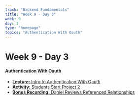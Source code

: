 ```yaml
---
track: "Backend Fundamentals"
title: "Week 9 - Day 3"
week: 9
day: 3
type: "homepage"
topics: "Authentication With Oauth"
---
```



# Week 9 - Day 3

#### Authentication With Oauth
- [**Lecture:** Intro to Authentication With Oauth](/backend-fundamentals/week-9/day-3/lecture-materials/authentication-with-oauth/)
- [**Activity:** Students Start Project 2](/unit-projects/unit-two-project-requirements)
- [**Bonus Recording:** Daniel Reviews Referenced Relationships](https://generalassembly.zoom.us/rec/share/-K59q6lmo_TsDpUPot1QvzTozW99EO5ltaSaV7ONnuzZwQ9f6Jwqie-g520HRX6w.dWxUx-NGayW_fItX?startTime=1605391907000)


